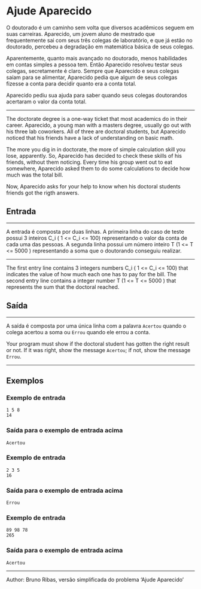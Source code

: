 # Ajude Aparecido

O doutorado é um caminho sem volta que diversos acadêmicos seguem em suas carreiras. Aparecido, um jovem aluno de mestrado que frequentemente sai com seus três colegas de laboratório, e que já estão no doutorado, percebeu a degradação em matemática básica de seus colegas.

Aparentemente, quanto mais avançado no doutorado, menos habilidades em contas simples a pessoa tem. Então Aparecido resolveu testar seus colegas, secretamente é claro. Sempre que Aparecido e seus colegas saíam para se alimentar, Aparecido pedia que algum de seus colegas fizesse a conta para decidir quanto era a conta total.

Aparecido pediu sua ajuda para saber quando seus colegas doutorandos acertaram o valor da conta total.

---

The doctorate degree is a one-way ticket that most academics do in their career. Aparecido, a young man with a masters degree, usually go out with his three lab coworkers. All of three are doctoral students, but Aparecido noticed that his friends have a lack of understanding on basic math.

The more you dig in in doctorate, the more of simple calculation skill you lose, apparently. So, Aparecido has decided to check these skills of his friends, without them noticing. Every time his group went out to eat somewhere, Aparecido asked them to do some calculations to decide how much was the total bill.

Now, Aparecido asks for your help to know when his doctoral students friends got the rigth answers.

## Entrada

---

A entrada é composta por duas linhas. A primeira linha do caso de teste possui 3 inteiros C_i ( 1 <= C_i <= 100) representando o valor da conta de cada uma das pessoas. A segunda linha possui um número inteiro T (1 <= T <= 5000 ) representando a soma que o doutorando conseguiu realizar.

---

The first entry line contains 3 integers numbers C_i ( 1 <= C_i <= 100) that indicates the value of how much each one has to pay for the bill. The second entry line contains a integer number T (1 <= T <= 5000 ) that represents the sum that the doctoral reached.

## Saída

---

A saída é composta por uma única linha com a palavra `Acertou` quando o colega acertou a soma ou `Errou` quando ele errou a conta.

Your program must show if the doctoral student has gotten the right result or not. If it was right, show the message `Acertou`; if not, show the message `Errou`.

---

## Exemplos

### Exemplo de entrada

    1 5 8
    14

### Saída para o exemplo de entrada acima

    Acertou

### Exemplo de entrada

    2 3 5
    16

### Saída para o exemplo de entrada acima

    Errou

### Exemplo de entrada

    89 98 78
    265

### Saída para o exemplo de entrada acima

    Acertou

---

Author: Bruno Ribas, versão simplificada do problema ‘Ajude Aparecido’
